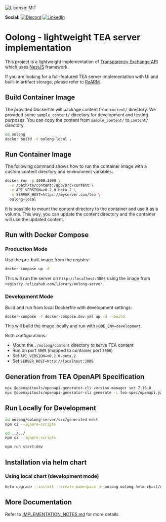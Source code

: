 ![License: MIT](https://img.shields.io/badge/License-MIT-blue.svg)

 **Social:**
[![Discord](https://img.shields.io/discord/757425726143201370.svg?color=%237289da&label=Discord&logo=discord&logoColor=%237289da)](https://discord.gg/UTxjBf9juQ)
[![LinkedIn](https://img.shields.io/badge/LinkedIn-blue.svg?logo=LinkedIn)](https://www.linkedin.com/company/relizaio/)

# Oolong - lightweight TEA server implementation

This project is a lightweight implementation of [Transparency Exchange API](https://github.com/CycloneDX/transparency-exchange-api/) which uses [NestJS](https://nestjs.com/) framework.

If you are looking for a full-featured TEA server implementation with UI and built-in artifact storage, please refer to [ReARM](https://github.com/reliza/rearm).

## Build Container Image

The provided Dockerfile will package content from `content/` directory. We provided some `sample_content/` directory for development and testing purposes. You can copy the content from `sample_content/` to `content/` directory.

```bash
cd oolong
docker build -t oolong-local .
```

## Run Container Image

The following command shows how to run the container image with a custom content directory and environment variables.

```bash
docker run -p 3000:3000 \
  -v /path/to/content:/app/src/content \
  -e API_VERSION=v0.2.0-beta.2 \
  -e SERVER_HOST=https://myserver.com/tea \
  oolong-local
```

It is possible to mount the content directory to the container and use it as a volume. This way, you can update the content directory and the container will use the updated content.

## Run with Docker Compose

### Production Mode

Use the pre-built image from the registry:

```bash
docker-compose up -d
```

This will run the server on `http://localhost:3005` using the image from `registry.relizahub.com/library/oolong-server`.

### Development Mode

Build and run from local Dockerfile with development settings:

```bash
docker-compose -f docker-compose.dev.yml up -d --build
```

This will build the image locally and run with `NODE_ENV=development`.

Both configurations:
- Mount the `./oolong/content` directory to serve TEA content
- Run on port `3005` (mapped to container port `3000`)
- Set `API_VERSION=v0.2.0-beta.2`
- Set `SERVER_HOST=http://localhost:3005`

## Generation from TEA OpenAPI Specification

```bash
npx @openapitools/openapi-generator-cli version-manager set 7.16.0
npx @openapitools/openapi-generator-cli generate -i tea-spec/openapi.yaml -g typescript-nestjs-server -o oolong/oolong-server/src/generated-nest/
```

## Run Locally for Development

```bash
cd oolong/oolong-server/src/generated-nest
npm ci --ignore-scripts

cd ../../
npm ci --ignore-scripts

npm run start:dev
```

## Installation via helm chart

### Using local chart (development mode)
```bash
helm upgrade --install --create-namespace -n oolong oolong helm-chart/oolong
```

## More Documentation
Refer to [IMPLEMENTATION_NOTES.md](oolong/oolong-server/IMPLEMENTATION_NOTES.md) for more details.
